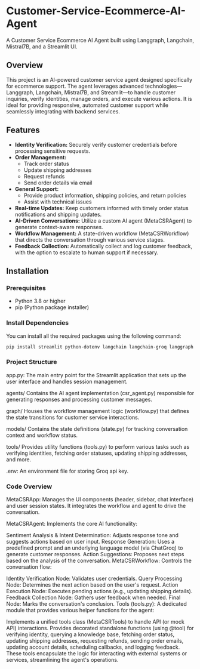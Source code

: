 # Customer-Service-Ecommerce-AI-Agent

A Customer Service Ecommerce AI Agent built using Langgraph, Langchain, Mistral7B, and a Streamlit UI.

## Overview

This project is an AI-powered customer service agent designed specifically for ecommerce support. The agent leverages advanced technologies—Langgraph, Langchain, Mistral7B, and Streamlit—to handle customer inquiries, verify identities, manage orders, and execute various actions. It is ideal for providing responsive, automated customer support while seamlessly integrating with backend services.

## Features

- **Identity Verification:** Securely verify customer credentials before processing sensitive requests.
- **Order Management:** 
  - Track order status
  - Update shipping addresses
  - Request refunds
  - Send order details via email
- **General Support:** 
  - Provide product information, shipping policies, and return policies
  - Assist with technical issues
- **Real-time Updates:** Keep customers informed with timely order status notifications and shipping updates.
- **AI-Driven Conversations:** Utilize a custom AI agent (MetaCSRAgent) to generate context-aware responses.
- **Workflow Management:** A state-driven workflow (MetaCSRWorkflow) that directs the conversation through various service stages.
- **Feedback Collection:** Automatically collect and log customer feedback, with the option to escalate to human support if necessary.

## Installation

### Prerequisites

- Python 3.8 or higher
- pip (Python package installer)

### Install Dependencies

You can install all the required packages using the following command:

```bash
pip install streamlit python-dotenv langchain langchain-groq langgraph
```

### Project Structure
app.py:
The main entry point for the Streamlit application that sets up the user interface and handles session management.

agents/
Contains the AI agent implementation (csr_agent.py) responsible for generating responses and processing customer messages.

graph/
Houses the workflow management logic (workflow.py) that defines the state transitions for customer service interactions.

models/
Contains the state definitions (state.py) for tracking conversation context and workflow status.

tools/
Provides utility functions (tools.py) to perform various tasks such as verifying identities, fetching order statuses, updating shipping addresses, and more.

.env:
An environment file for storing Groq api key.

### Code Overview
MetaCSRApp:
Manages the UI components (header, sidebar, chat interface) and user session states. It integrates the workflow and agent to drive the conversation.

MetaCSRAgent:
Implements the core AI functionality:

Sentiment Analysis & Intent Determination: Adjusts response tone and suggests actions based on user input.
Response Generation: Uses a predefined prompt and an underlying language model (via ChatGroq) to generate customer responses.
Action Suggestions: Proposes next steps based on the analysis of the conversation.
MetaCSRWorkflow:
Controls the conversation flow:

Identity Verification Node: Validates user credentials.
Query Processing Node: Determines the next action based on the user's request.
Action Execution Node: Executes pending actions (e.g., updating shipping details).
Feedback Collection Node: Gathers user feedback when needed.
Final Node: Marks the conversation's conclusion.
Tools (tools.py):
A dedicated module that provides various helper functions for the agent:

Implements a unified tools class (MetaCSRTools) to handle API (or mock API) interactions.
Provides decorated standalone functions (using @tool) for verifying identity, querying a knowledge base, fetching order status, updating shipping addresses, requesting refunds, sending order emails, updating account details, scheduling callbacks, and logging feedback.
These tools encapsulate the logic for interacting with external systems or services, streamlining the agent's operations.
